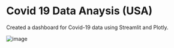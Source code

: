 # Covid 19 Data Anaysis (USA)
Created a dashboard for Covid-19 data using Streamlit and Plotly.

![image](https://user-images.githubusercontent.com/39363730/159544886-88db397f-6ff5-4bb6-a0de-8d88d390db17.png)

